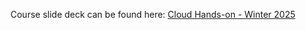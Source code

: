 Course slide deck can be found here: [Cloud Hands-on - Winter 2025](https://docs.google.com/presentation/d/1QXjqXoFZmYeOMWClrQObgfo85isijnF1TO3KG7GjFKU/edit#slide=id.g241a8a8049d_0_230)


  
  
  

